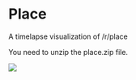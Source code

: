 # Place
A timelapse visualization of /r/place

You need to unzip the place.zip file.

![](http://i.imgur.com/DmQ4d8F.gifv)
